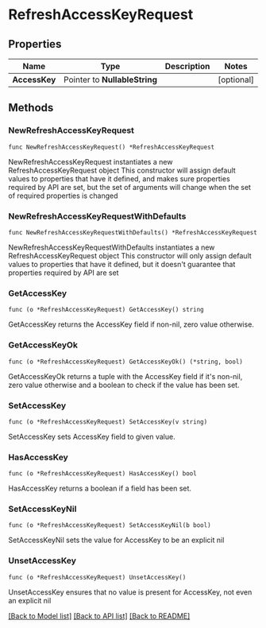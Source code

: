 # RefreshAccessKeyRequest

## Properties

Name | Type | Description | Notes
------------ | ------------- | ------------- | -------------
**AccessKey** | Pointer to **NullableString** |  | [optional] 

## Methods

### NewRefreshAccessKeyRequest

`func NewRefreshAccessKeyRequest() *RefreshAccessKeyRequest`

NewRefreshAccessKeyRequest instantiates a new RefreshAccessKeyRequest object
This constructor will assign default values to properties that have it defined,
and makes sure properties required by API are set, but the set of arguments
will change when the set of required properties is changed

### NewRefreshAccessKeyRequestWithDefaults

`func NewRefreshAccessKeyRequestWithDefaults() *RefreshAccessKeyRequest`

NewRefreshAccessKeyRequestWithDefaults instantiates a new RefreshAccessKeyRequest object
This constructor will only assign default values to properties that have it defined,
but it doesn't guarantee that properties required by API are set

### GetAccessKey

`func (o *RefreshAccessKeyRequest) GetAccessKey() string`

GetAccessKey returns the AccessKey field if non-nil, zero value otherwise.

### GetAccessKeyOk

`func (o *RefreshAccessKeyRequest) GetAccessKeyOk() (*string, bool)`

GetAccessKeyOk returns a tuple with the AccessKey field if it's non-nil, zero value otherwise
and a boolean to check if the value has been set.

### SetAccessKey

`func (o *RefreshAccessKeyRequest) SetAccessKey(v string)`

SetAccessKey sets AccessKey field to given value.

### HasAccessKey

`func (o *RefreshAccessKeyRequest) HasAccessKey() bool`

HasAccessKey returns a boolean if a field has been set.

### SetAccessKeyNil

`func (o *RefreshAccessKeyRequest) SetAccessKeyNil(b bool)`

 SetAccessKeyNil sets the value for AccessKey to be an explicit nil

### UnsetAccessKey
`func (o *RefreshAccessKeyRequest) UnsetAccessKey()`

UnsetAccessKey ensures that no value is present for AccessKey, not even an explicit nil

[[Back to Model list]](../README.md#documentation-for-models) [[Back to API list]](../README.md#documentation-for-api-endpoints) [[Back to README]](../README.md)


